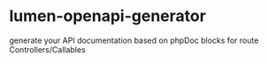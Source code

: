 # lumen-openapi-generator
generate your API documentation based on phpDoc blocks for route Controllers/Callables
